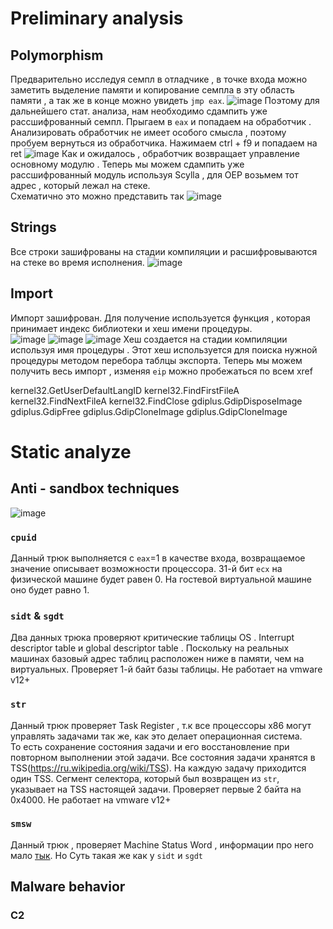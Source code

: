 # Preliminary analysis
## Polymorphism
Предварительно исследуя семпл в отладчике , в точке входа можно заметить выделение памяти и копирование семпла в эту область памяти , а так же в конце можно увидеть ```jmp eax```.
![image](https://github.com/user-attachments/assets/ecde3b4b-98e3-46a1-8cf1-3e1891373b8b)
Поэтому для дальнейшего стат. анализа, нам необходимо сдампить уже рассшифрованный семпл.
Прыгаем в ```eax``` и попадаем на обработчик . Анализировать обработчик не имеет особого смысла , поэтому пробуем вернуться из обработчика. Нажимаем ctrl + f9 и попадаем на ret
![image](https://github.com/user-attachments/assets/d7e591a5-b776-4184-9244-08900bc56e98)
Как и ожидалось , обработчик возвращает управление основному модулю . Теперь мы можем сдампить уже рассшифрованный модуль используя Scylla , для OEP возьмем тот адрес , который лежал на стеке.\
Схематично это можно представить так
![image](https://github.com/user-attachments/assets/851df5ca-89c4-4a4f-9e0d-f559f8d6fc08)

## Strings
Все строки зашифрованы на стадии компиляции и расшифровываются на стеке во время исполнения.
![image](https://github.com/user-attachments/assets/abfccb8e-381f-4587-bef8-8fd2b0c57ed6)

## Import
Импорт зашифрован. Для получение используется функция , которая принимает индекс библиотеки и хеш имени процедуры.\
![image](https://github.com/user-attachments/assets/aaef868f-d5f5-498e-80cc-f4c3254208ee)
![image](https://github.com/user-attachments/assets/f4d2df87-7a75-4015-9abe-9ec171731c8b)
![image](https://github.com/user-attachments/assets/4bfd06e7-5755-4dcd-90cb-a21dd1315df2)
Хеш создается на стадии компиляции используя имя процедуры . Этот хеш используется для поиска нужной процедуры методом перебора таблцы экспорта.
Теперь мы можем получить весь импорт , изменяя ```eip``` можно пробежаться по всем xref

kernel32.GetUserDefaultLangID
kernel32.FindFirstFileA
kernel32.FindNextFileA
kernel32.FindClose
gdiplus.GdipDisposeImage
gdiplus.GdipFree
gdiplus.GdipCloneImage
gdiplus.GdipCloneImage


# Static analyze
## Anti - sandbox techniques
![image](https://github.com/user-attachments/assets/1e37f42b-b048-4610-a41d-07656fff0495)
### ```cpuid```
Данный трюк выполняется с ```eax```=1 в качестве входа, возвращаемое значение описывает возможности процессора.
31-й бит ```ecx``` на физической машине будет равен 0. На гостевой виртуальной машине оно будет равно 1.

### ```sidt``` & ```sgdt```
Два данных трюка проверяют критические таблицы OS . Interrupt descriptor table и global descriptor table . Поскольку на реальных машинах базовый адрес таблиц
расположен ниже в памяти, чем на виртуальных. Проверяет 1-й байт базы таблицы. Не работает на vmware v12+

### ```str```
Данный трюк проверяет Task Register , т.к все процессоры x86 могут управлять задачами так же, как это делает операционная система.\
То есть сохранение состояния задачи и его восстановление при повторном выполнении этой задачи. 
Все состояния задачи хранятся в TSS(https://ru.wikipedia.org/wiki/TSS). На каждую задачу приходится один TSS.
Cегмент селектора, который был возвращен из ```str```, указывает на TSS настоящей задачи.
Проверяет первые 2 байта на 0x4000. Не работает на vmware v12+

### ```smsw```
Данный трюк , проверяет Machine Status Word , информации про него мало [тык](https://github.com/rrbranco/blackhat2012/blob/master/Csrc/VMDetection/VMDetection/VMDetection.cpp#L89). Но Суть такая же как у ```sidt``` и ```sgdt```

## Malware behavior
### C2

